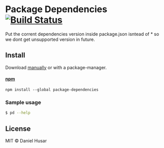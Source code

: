 # Package Dependencies [![Build Status](https://travis-ci.org/danielhusar/package-dependencies.svg)](https://travis-ci.org/danielhusar/package-dependencies)

Put the corrent dependencies version inside package.json isntead of * so we dont get unsupported version in future.

## Install

Download [manually](https://github.com/danielhusar//package-dependencies/archive/master.zip) or with a package-manager.

#### [npm](https://npmjs.org/package//package-dependencies)

```
npm install --global package-dependencies
```

### Sample usage


```bash
$ pd --help

```

## License

MIT © Daniel Husar
